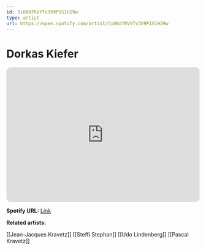 ```yaml
---
id: 5iO8dfRVYTv3V9P1S1H29w
type: artist
url: https://open.spotify.com/artist/5iO8dfRVYTv3V9P1S1H29w
---
```

# Dorkas Kiefer

<iframe style="border-radius:12px" src="https://open.spotify.com/embed/artist/5iO8dfRVYTv3V9P1S1H29w" width="100%" height="352" frameBorder="0" allowfullscreen="" allow="autoplay; clipboard-write; encrypted-media; fullscreen; picture-in-picture" loading="lazy"></iframe>

**Spotify URL:** [Link](https://open.spotify.com/artist/5iO8dfRVYTv3V9P1S1H29w)

**Related artists:**

[[Jean-Jacques Kravetz]]
[[Steffi Stephan]]
[[Udo Lindenberg]]
[[Pascal Kravetz]]
